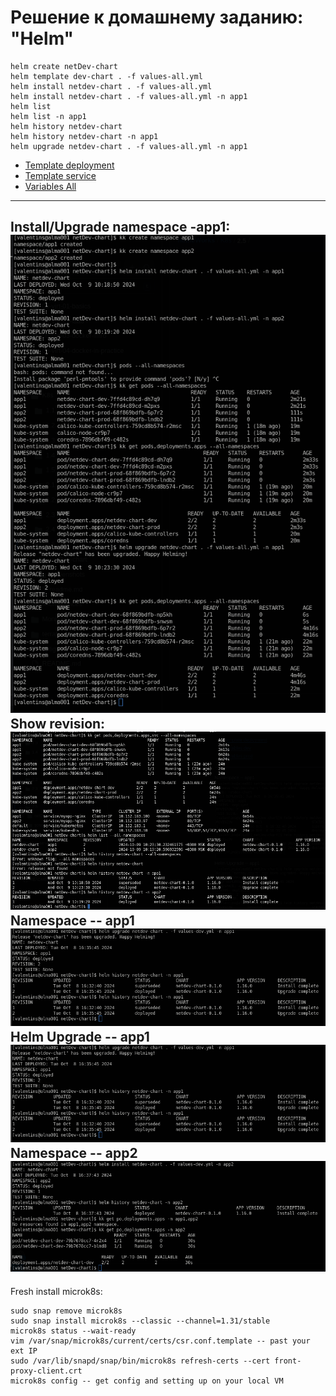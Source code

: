 # Решение к домашнему заданию: "Helm"
```
helm create netDev-chart
helm template dev-chart . -f values-all.yml
helm install netdev-chart . -f values-all.yml
helm install netdev-chart . -f values-all.yml -n app1
helm list
helm list -n app1
helm history netdev-chart
helm history netdev-chart -n app1
helm upgrade netdev-chart . -f values-all.yml -n app1
```
- [Template deployment](./netDev-chart/templates/deployment_nginx.yml)
- [Template service](./netDev-chart/templates/service.yml)
- [Variables All](./netDev-chart/values-all.yml)
---
Install/Upgrade namespace -app1:\
![upgrade-app1](./screenshots/upgrade-app1.png)\
Show revision:\
![show-revision](./screenshots/show-revision.png)\
Namespace -- app1\
![app1](./screenshots/revision-2.png)\
Helm Upgrade -- app1\
![upgade](./screenshots/revision-2.png)\
Namespace -- app2\
![app2](./screenshots/revision-1-app2.png)
---
Fresh install microk8s:
```
sudo snap remove microk8s
sudo snap install microk8s --classic --channel=1.31/stable
microk8s status --wait-ready
vim /var/snap/microk8s/current/certs/csr.conf.template -- past your ext IP
sudo /var/lib/snapd/snap/bin/microk8s refresh-certs --cert front-proxy-client.crt
microk8s config -- get config and setting up on your local VM
```